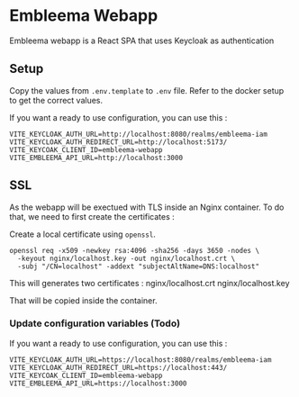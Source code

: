 # Embleema Webapp

Embleema webapp is a React SPA that uses Keycloak as authentication

## Setup

Copy the values from `.env.template` to `.env` file. Refer to the docker setup to get the correct values.

If you want a ready to use configuration, you can use this :

```
VITE_KEYCLOAK_AUTH_URL=http://localhost:8080/realms/embleema-iam
VITE_KEYCLOAK_AUTH_REDIRECT_URL=http://localhost:5173/
VITE_KEYCOAK_CLIENT_ID=embleema-webapp
VITE_EMBLEEMA_API_URL=http://localhost:3000
```

## SSL

As the webapp will be exectued with TLS inside an Nginx container. To do that, we need to first create the certificates
:

Create a local certificate using `openssl`.

```
openssl req -x509 -newkey rsa:4096 -sha256 -days 3650 -nodes \
  -keyout nginx/localhost.key -out nginx/localhost.crt \
  -subj "/CN=localhost" -addext "subjectAltName=DNS:localhost"

```

This will generates two certificates : nginx/localhost.crt nginx/localhost.key

That will be copied inside the container.

### Update configuration variables (Todo)

If you want a ready to use configuration, you can use this :

```
VITE_KEYCLOAK_AUTH_URL=https://localhost:8080/realms/embleema-iam
VITE_KEYCLOAK_AUTH_REDIRECT_URL=https://localhost:443/
VITE_KEYCOAK_CLIENT_ID=embleema-webapp
VITE_EMBLEEMA_API_URL=https://localhost:3000
```

